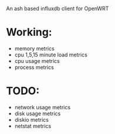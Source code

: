 An ash based influxdb client for OpenWRT

Working:
========
- memory metrics
- cpu 1,5,15 minute load metrics
- cpu usage metrics
- process metrics


TODO:
====
- network usage metrics
- disk usage metrics
- diskio metrics
- netstat metrics
